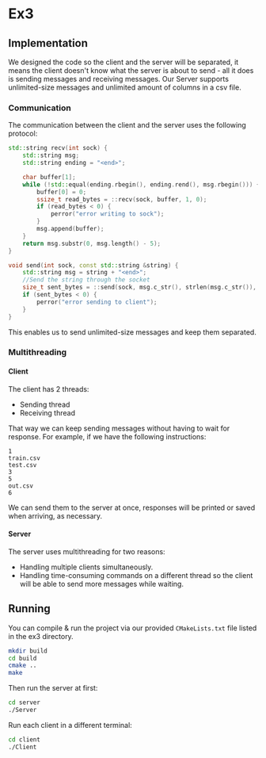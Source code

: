 # Ex3

## Implementation

We designed the code so the client and the server will be separated, it means the client doesn't know what the server is
about to send - all it does is sending messages and receiving messages. Our Server supports unlimited-size messages and
unlimited amount of columns in a csv file.

### Communication

The communication between the client and the server uses the following protocol:

```c++
std::string recv(int sock) {
    std::string msg;
    std::string ending = "<end>";

    char buffer[1];
    while (!std::equal(ending.rbegin(), ending.rend(), msg.rbegin())) {
        buffer[0] = 0;
        ssize_t read_bytes = ::recv(sock, buffer, 1, 0);
        if (read_bytes < 0) {
            perror("error writing to sock");
        }
        msg.append(buffer);
    }
    return msg.substr(0, msg.length() - 5);
}

void send(int sock, const std::string &string) {
    std::string msg = string + "<end>";
    //Send the string through the socket
    size_t sent_bytes = ::send(sock, msg.c_str(), strlen(msg.c_str()), 0);
    if (sent_bytes < 0) {
        perror("error sending to client");
    }
}
```

This enables us to send unlimited-size messages and keep them separated.

### Multithreading

#### Client

The client has 2 threads:

- Sending thread
- Receiving thread

That way we can keep sending messages without having to wait for response. For example, if we have the following
instructions:

```
1
train.csv
test.csv
3
5
out.csv
6
```

We can send them to the server at once, responses will be printed or saved when arriving, as necessary.

#### Server

The server uses multithreading for two reasons:

- Handling multiple clients simultaneously.
- Handling time-consuming commands on a different thread so the client will be able to send more messages while waiting.

## Running

You can compile & run the project via our provided `CMakeLists.txt` file listed in the ex3 directory.

```bash
mkdir build
cd build
cmake ..
make
```

Then run the server at first:

```bash
cd server
./Server
```

Run each client in a different terminal:

```bash
cd client
./Client
```